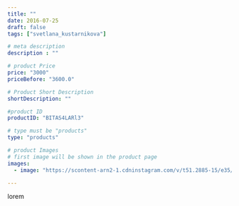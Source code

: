 ```yaml
---
title: ""
date: 2016-07-25
draft: false
tags: ["svetlana_kustarnikova"]

# meta description
description : ""

# product Price
price: "3000"
priceBefore: "3600.0"

# Product Short Description
shortDescription: ""

#product ID
productID: "BITAS4LARl3"

# type must be "products"
type: "products"

# product Images
# first image will be shown in the product page
images:
  - image: "https://scontent-arn2-1.cdninstagram.com/v/t51.2885-15/e35/13712569_499623436895262_1377542602_n.jpg?se=7&tp=1&_nc_ht=scontent-arn2-1.cdninstagram.com&_nc_cat=106&_nc_ohc=iTruJZO_tz8AX-VHctk&ccb=7-4&oh=8edc48f379f6d9ddbc71b5100a5ad016&oe=6083372F&ig_cache_key=MTMwMjM4NjAxNDUwNDk1MDEzNQ%3D%3D.2-ccb7-4"

---
```

lorem
